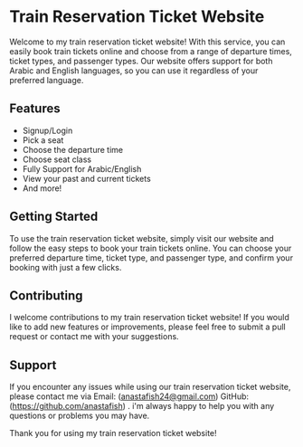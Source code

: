 # Train Reservation Ticket Website

Welcome to my train reservation ticket website! With this service, you can easily book train tickets online and choose from a range of departure times, ticket types, and passenger types. Our website offers support for both Arabic and English languages, so you can use it regardless of your preferred language.

## Features

- Signup/Login
- Pick a seat
- Choose the departure time
- Choose seat class
- Fully Support for Arabic/English  
- View your past and current tickets 
- And more!

## Getting Started

To use the train reservation ticket website, simply visit our website and follow the easy steps to book your train tickets online. You can choose your preferred departure time, ticket type, and passenger type, and confirm your booking with just a few clicks.

## Contributing

I welcome contributions to my train reservation ticket website! If you would like to add new features or improvements, please feel free to submit a pull request or contact me with your suggestions.

## Support
If you encounter any issues while using our train reservation ticket website, please contact me via Email: (anastafish24@gmail.com) GitHub: (https://github.com/anastafish) . i'm always happy to help you with any questions or problems you may have.

Thank you for using my train reservation ticket website!
